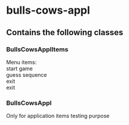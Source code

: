 # bulls-cows-appl
## Contains the following classes
### BullsCowsApplItems
Menu items: <br>
    start game<br>
           guess sequence<br>
           exit<br>
    exit<br>
### BullsCowsAppl
Only for application items testing purpose
       
           